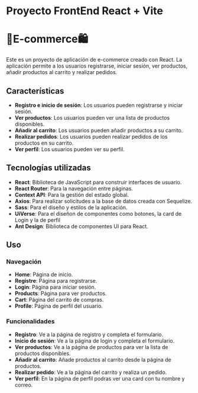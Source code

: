 # Proyecto FrontEnd React + Vite

# 🛒E-commerce🛍️

Este es un proyecto de aplicación de e-commerce creado con React. La aplicación permite a los usuarios registrarse, iniciar sesión, ver productos, añadir productos al carrito y realizar pedidos.

## Características

- **Registro e inicio de sesión**: Los usuarios pueden registrarse y iniciar sesión.
- **Ver productos**: Los usuarios pueden ver una lista de productos disponibles.
- **Añadir al carrito**: Los usuarios pueden añadir productos a su carrito.
- **Realizar pedidos**: Los usuarios pueden realizar pedidos de los productos en su carrito.
- **Ver perfil**: Los usuarios pueden ver su perfil.

## Tecnologías utilizadas

- **React**: Biblioteca de JavaScript para construir interfaces de usuario.
- **React Router**: Para la navegación entre páginas.
- **Context API**: Para la gestión del estado global.
- **Axios**: Para realizar solicitudes a la base de datos creada con Sequelize.
- **Sass**: Para el diseño y estilos de la aplicación.
- **UiVerse**: Para el diseñon de componentes como botones, la card de Login y la de perfil
- **Ant Design**: Biblioteca de componentes UI para React.

## Uso
### Navegación

- **Home**: Página de inicio.
- **Registre**: Página para registrarse.
- **Login**: Página para iniciar sesión.
- **Products**: Página para ver productos.
- **Cart**: Página del carrito de compras.
- **Profile**: Página de perfil del usuario.


### Funcionalidades

- **Registro**: Ve a la página de registro y completa el formulario.
- **Inicio de sesión**: Ve a la página de login y completa el formulario.
- **Ver productos**: Ve a la página de productos para ver la lista de productos disponibles.
- **Añadir al carrito**: Añade productos al carrito desde la página de productos.
- **Realizar pedido**: Ve a la página del carrito y realiza un pedido.
- **Ver perfil**: En la página de perfil podras ver una card con tu nombre y correo.

